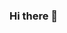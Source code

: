 ### Hi there 👋

<!--
**BusterTO/BusterTO** is a ✨ _special_ ✨ repository because its `README.md` (this file) appears on your GitHub profile.

Here are some ideas to get you started:

- 🌱 I’m currently learning ... Application Development
- 👯 I’m looking to collaborate on ... Small projects related to app development
- 🤔 I’m looking for help with ... flutter
- 💬 Ask me about ... Graphics Designing
- 📫 How to reach me: ... https://www.linkedin.com/in/hamzaali9054/
- 😄 Pronouns: ... he/him
- ⚡ Fun fact: ... I am currently a 2nd Year College Student majoring in Software Engineering and I am doing an 
                   internship with Triangle Marketing and Development Consultants. I work as a Graphics Designer but
                   I also love Coding.
-->
